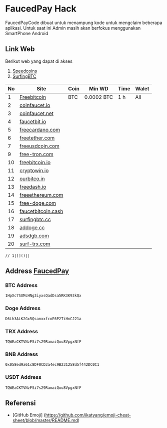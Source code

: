 # FaucedPay Hack

FaucedPayCode dibuat untuk menampung kode untuk mengclaim beberapa aplikasi. Untuk saat ini Admin masih akan berfokus menggunakan SmartPhone Android

## Link Web
Berikut web yang dapat di akses

1. [Speedcoins](http://auto.speedcoins.xyz)
2. [SurfingBTC](https://surfingbtc.cc?r=Abudu93)

No | Site    | Coin    |Min WD|Time | Walet   
---|---------|----------|----------|-----------|------------
1|[Freebitcoin](https://freebitcoin.io/?ref=544081)|BTC|0.0002 BTC|1 h|All
2|[coinfaucet.io](https://coinfaucet.io)||||
3|[coinfaucet.net](https://coinfaucet.net)||||
4|[faucetbit.io](https://faucetbit.io)||||
5|[freecardano.com](https://freecardano.com)||||
6|[freetether.com](https://freetether.com)||||
7|[freeusdcoin.com](https://freeusdcoin.com)||||
9|[free-tron.com](https://free-tron.com)||||
10|[freebitcoin.io](https://freebitcoin.io)||||
11|[cryptowin.io](https://cryptowin.io)||||
12|[ourbitco.in](https://ourbitco.in)||||
13|[freedash.io](https://freedash.io)||||
14|[freeethereum.com](https://freeethereum.com)||||
15|[free-doge.com](https://free-doge.com)||||
16|[faucetbitcoin.cash](https://faucetbitcoin.cash/)||||
17|[surfingbtc.cc](https://surfingbtc.cc)||||
18|[addoge.cc](https://addoge.cc/)||||
19|[adsdgb.com](https://adsdgb.com/)||||
20|[surf-trx.com](https://surf-trx.com/)||||

```{r, echo = FALSE }
// 1|[]()||
```
## Address [FaucedPay](https://faucetpay.io/?r=2178387)
### BTC Address
```
1HpXc7SUMcHNg3iyxsQadDsa5RK3K93kQx
```
### Doge Address
```
D6Lh3ALK2Gx5QsanxxfcoE6P2TiHnCJ21a
```
### TRX Address
```
TQWEaCKTVNzFSi7s29RamaiQou8VpgxNfF
```
### BNB Address
```
0x058ed9a61c8DF0CD3a4ec9B231258d5f442DC0C1
```
### USDT Address
```
TQWEaCKTVNzFSi7s29RamaiQou8VpgxNfF
```


## Referensi
- [GitHub Emoji] (https://github.com/ikatyang/emoji-cheat-sheet/blob/master/README.md)
